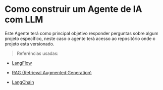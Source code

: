 # Como construir um Agente de IA com LLM

Este Agente terá como principal objetivo responder perguntas sobre algum projeto específico, neste caso o agente terá acesso ao repositório onde o projeto esta versionado.

> Referências usadas:

- [LangFlow](https://www.langflow.org/pt/)

- [RAG (Retrieval Augmented Generation)](https://learn.microsoft.com/en-us/azure/search/retrieval-augmented-generation-overview)

- [LangChain](https://www.langchain.com/)

